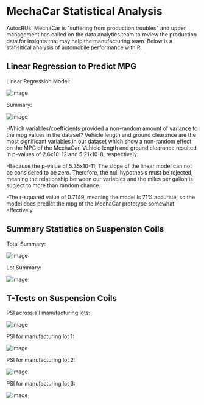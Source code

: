 # MechaCar Statistical Analysis

AutosRUs' MechaCar is "suffering from production troubles" and upper management has called on the data analytics team to review the production data for insights that may help the manufacturing team. Below is a statisitical analysis of automobile performance with R.

## Linear Regression to Predict MPG

Linear Regression Model:

![image](https://user-images.githubusercontent.com/67409852/147899396-369f415b-1f38-4ed1-b29a-49fd6bb16b81.png)

Summary:

![image](https://user-images.githubusercontent.com/67409852/147899484-5152ec15-d271-454a-ba21-1041aceadb21.png)

-Which variables/coefficients provided a non-random amount of variance to the mpg values in the dataset? Vehicle length and ground clearance are the most significant variables in our dataset which show a non-random effect on the MPG of the MechaCar. Vehicle length and ground clearance resulted in p-values of 2.6x10-12 and 5.21x10-8, respectively.

-Because the p-value of 5.35x10-11, The slope of the linear model can not be considered to be zero. Therefore, the null hypothesis must be rejected, meaning the relationship between our variables and the miles per gallon is subject to more than random chance.

-The r-squared value of 0.7149, meaning the model is 71% accurate, so the model does predict the mpg of the MechaCar prototype somewhat effectively. 

## Summary Statistics on Suspension Coils

Total Summary:

![image](https://user-images.githubusercontent.com/67409852/147899669-935e65fe-e65e-4341-bb0f-9cd917b674b4.png)

Lot Summary:

![image](https://user-images.githubusercontent.com/67409852/147899935-5325199c-e3de-401c-83dc-f86b4925baf1.png)

## T-Tests on Suspension Coils

PSI across all manufacturing lots:

![image](https://user-images.githubusercontent.com/67409852/147900212-54233d1f-c235-44e1-990a-35ecb5b9ccd5.png)

PSI for manufacturing lot 1:

![image](https://user-images.githubusercontent.com/67409852/147900348-63e25512-caf7-44c7-8067-39552ed7e1a0.png)

PSI for manufacturing lot 2:

![image](https://user-images.githubusercontent.com/67409852/147900389-88ec6455-db1c-4c4e-b5d8-0f15874e7b25.png)

PSI for manufacturing lot 3:

![image](https://user-images.githubusercontent.com/67409852/147900496-478f9247-2f50-426c-bdf9-78410f1de8cd.png)
